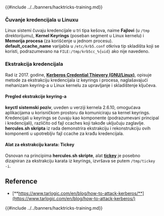 {{#include ../../banners/hacktricks-training.md}}

### Čuvanje kredencijala u Linuxu

Linux sistemi čuvaju kredencijale u tri tipa kešova, naime **Fajlovi** (u `/tmp` direktorijumu), **Kernel Keyrings** (poseban segment u Linux kernelu) i **Memorija procesa** (za korišćenje u jednom procesu). **default_ccache_name** varijabla u `/etc/krb5.conf` otkriva tip skladišta koji se koristi, podrazumevano na `FILE:/tmp/krb5cc_%{uid}` ako nije navedeno.

### Ekstrakcija kredencijala

Rad iz 2017. godine, [**Kerberos Credential Thievery (GNU/Linux)**](https://www.delaat.net/rp/2016-2017/p97/report.pdf), opisuje metode za ekstrakciju kredencijala iz keyrings i procesa, naglašavajući mehanizam keyring-a u Linux kernelu za upravljanje i skladištenje ključeva.

#### Pregled ekstrakcije keyring-a

**keyctl sistemski poziv**, uveden u verziji kernela 2.6.10, omogućava aplikacijama u korisničkom prostoru da komuniciraju sa kernel keyrings. Kredencijali u keyrings se čuvaju kao komponente (podrazumevani principal i kredencijali), različito od fajl ccaches koji takođe uključuju zaglavlje. **hercules.sh skripta** iz rada demonstrira ekstrakciju i rekonstrukciju ovih komponenti u upotrebljiv fajl ccache za krađu kredencijala.

#### Alat za ekstrakciju karata: Tickey

Osnovan na principima **hercules.sh skripte**, alat [**tickey**](https://github.com/TarlogicSecurity/tickey) je posebno dizajniran za ekstrakciju karata iz keyrings, izvršava se putem `/tmp/tickey -i`.

## Reference

- [**https://www.tarlogic.com/en/blog/how-to-attack-kerberos/**](https://www.tarlogic.com/en/blog/how-to-attack-kerberos/)

{{#include ../../banners/hacktricks-training.md}}
